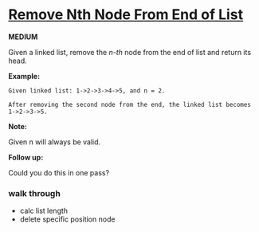 # [Remove Nth Node From End of List](https://leetcode.com/problems/remove-nth-node-from-end-of-list/)

**MEDIUM**

Given a linked list, remove the *n-th* node from the end of list and return its head.

**Example:**
```
Given linked list: 1->2->3->4->5, and n = 2.

After removing the second node from the end, the linked list becomes 1->2->3->5.
```
**Note:**

Given n will always be valid.

**Follow up:**

Could you do this in one pass?

### walk through

- calc list length
- delete specific position node

